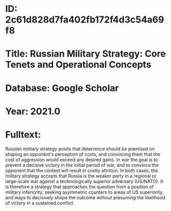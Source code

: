 # ID: 2c61d828d7fa402fb172f4d3c54a69f8
# Title: Russian Military Strategy: Core Tenets and Operational Concepts
# Database: Google Scholar
# Year: 2021.0
# Fulltext:
Russian military strategy posits that deterrence should be premised on shaping an opponent's perception of costs, and convincing them that the cost of aggression would exceed any desired gains.
In war the goal is to prevent a decisive victory in the initial period of war, and to convince the opponent that the contest will result in costly attrition.
In both cases, the military strategy accepts that Russia is the weaker party in a regional or large-scale war against a technologically superior adversary (US/NATO).
It is therefore a strategy that approaches the question from a position of military inferiority, seeking asymmetric counters to areas of US superiority, and ways to decisively shape the outcome without presuming the likelihood of victory in a sustained conflict.